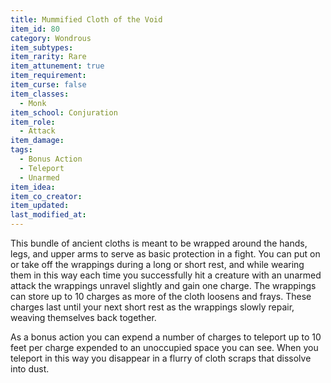 ```yaml
---
title: Mummified Cloth of the Void
item_id: 80
category: Wondrous
item_subtypes:
item_rarity: Rare
item_attunement: true
item_requirement:
item_curse: false
item_classes:
  - Monk
item_school: Conjuration
item_role:
  - Attack
item_damage:
tags:
  - Bonus Action
  - Teleport
  - Unarmed
item_idea:
item_co_creator:
item_updated:
last_modified_at:
---
```


This bundle of ancient cloths is meant to be wrapped around the hands, legs, and upper arms to serve as basic protection in a fight. You can put on or take off the wrappings during a long or short rest, and while wearing them in this way each time you successfully hit a creature with an unarmed attack the wrappings unravel slightly and gain one charge. The wrappings can store up to 10 charges as more of the cloth loosens and frays. These charges last until your next short rest as the wrappings slowly repair, weaving themselves back together.

As a bonus action you can expend a number of charges to teleport up to 10 feet per charge expended to an unoccupied space you can see. When you teleport in this way you disappear in a flurry of cloth scraps that dissolve into dust.

